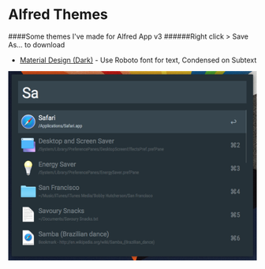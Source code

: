 # Alfred Themes
####Some themes I've made for Alfred App v3
######Right click > Save As... to download


* [Material Design (Dark)](https://raw.githubusercontent.com/jaminroe/Alfred-Themes/master/Material%20Design%20(Dark)%20v3.alfredappearance) - Use Roboto font for text, Condensed on Subtext

![Material Design (Dark)](https://github.com/jaminroe/Alfred-Themes/blob/master/Images/Material%20Design%20(Dark).png)
